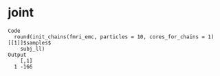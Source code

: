 # joint

    Code
      round(init_chains(fmri_emc, particles = 10, cores_for_chains = 1)[[1]]$samples$
        subj_ll)
    Output
        [,1]
      1 -166

